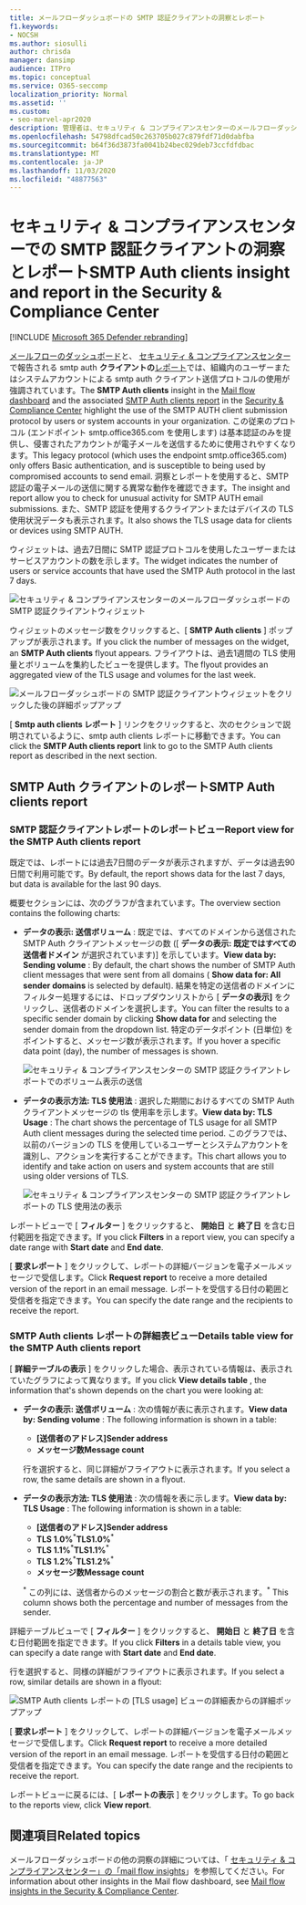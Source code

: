 ```yaml
---
title: メールフローダッシュボードの SMTP 認証クライアントの洞察とレポート
f1.keywords:
- NOCSH
ms.author: siosulli
author: chrisda
manager: dansimp
audience: ITPro
ms.topic: conceptual
ms.service: O365-seccomp
localization_priority: Normal
ms.assetid: ''
ms.custom:
- seo-marvel-apr2020
description: 管理者は、セキュリティ & コンプライアンスセンターのメールフローダッシュボードで SMTP 認証の洞察とレポートを使用して、組織内で、認証済みの SMTP (SMTP AUTH) を使用して電子メールメッセージを送信する電子メール送信者を監視する方法を学習できます。
ms.openlocfilehash: 54798dfcad50c263705b027c879fdf71d0dabfba
ms.sourcegitcommit: b64f36d3873fa0041b24bec029deb73ccfdfdbac
ms.translationtype: MT
ms.contentlocale: ja-JP
ms.lasthandoff: 11/03/2020
ms.locfileid: "48877563"
---
```

# <a name="smtp-auth-clients-insight-and-report-in-the-security--compliance-center"></a><span data-ttu-id="0cab3-103">セキュリティ & コンプライアンスセンターでの SMTP 認証クライアントの洞察とレポート</span><span class="sxs-lookup"><span data-stu-id="0cab3-103">SMTP Auth clients insight and report in the Security & Compliance Center</span></span>

[!INCLUDE [Microsoft 365 Defender rebranding](../includes/microsoft-defender-for-office.md)]


<span data-ttu-id="0cab3-104">[メールフローのダッシュボード](mail-flow-insights-v2.md)と、 [セキュリティ & コンプライアンスセンター](https://protection.office.com)で報告される smtp auth **クライアントの**[レポート](#smtp-auth-clients-report)では、組織内のユーザーまたはシステムアカウントによる smtp auth クライアント送信プロトコルの使用が強調されています。</span><span class="sxs-lookup"><span data-stu-id="0cab3-104">The **SMTP Auth clients** insight in the [Mail flow dashboard](mail-flow-insights-v2.md) and the associated [SMTP Auth clients report](#smtp-auth-clients-report) in the [Security & Compliance Center](https://protection.office.com) highlight the use of the SMTP AUTH client submission protocol by users or system accounts in your organization.</span></span> <span data-ttu-id="0cab3-105">この従来のプロトコル (エンドポイント smtp.office365.com を使用します) は基本認証のみを提供し、侵害されたアカウントが電子メールを送信するために使用されやすくなります。</span><span class="sxs-lookup"><span data-stu-id="0cab3-105">This legacy protocol (which uses the endpoint smtp.office365.com) only offers Basic authentication, and is susceptible to being used by compromised accounts to send email.</span></span> <span data-ttu-id="0cab3-106">洞察とレポートを使用すると、SMTP 認証の電子メールの送信に関する異常な動作を確認できます。</span><span class="sxs-lookup"><span data-stu-id="0cab3-106">The insight and report allow you to check for unusual activity for SMTP AUTH email submissions.</span></span> <span data-ttu-id="0cab3-107">また、SMTP 認証を使用するクライアントまたはデバイスの TLS 使用状況データも表示されます。</span><span class="sxs-lookup"><span data-stu-id="0cab3-107">It also shows the TLS usage data for clients or devices using SMTP AUTH.</span></span>

<span data-ttu-id="0cab3-108">ウィジェットは、過去7日間に SMTP 認証プロトコルを使用したユーザーまたはサービスアカウントの数を示します。</span><span class="sxs-lookup"><span data-stu-id="0cab3-108">The widget indicates the number of users or service accounts that have used the SMTP Auth protocol in the last 7 days.</span></span>

![セキュリティ & コンプライアンスセンターのメールフローダッシュボードの SMTP 認証クライアントウィジェット](../../media/mfi-smtp-auth-clients-report-widget.png)

<span data-ttu-id="0cab3-110">ウィジェットのメッセージ数をクリックすると、[ **SMTP Auth clients** ] ポップアップが表示されます。</span><span class="sxs-lookup"><span data-stu-id="0cab3-110">If you click the number of messages on the widget, an **SMTP Auth clients** flyout appears.</span></span> <span data-ttu-id="0cab3-111">フライアウトは、過去1週間の TLS 使用量とボリュームを集約したビューを提供します。</span><span class="sxs-lookup"><span data-stu-id="0cab3-111">The flyout provides an aggregated view of the TLS usage and volumes for the last week.</span></span>

![メールフローダッシュボードの SMTP 認証クライアントウィジェットをクリックした後の詳細ポップアップ](../../media/mfi-smtp-auth-clients-report-details.png)

<span data-ttu-id="0cab3-113">[ **Smtp auth clients レポート** ] リンクをクリックすると、次のセクションで説明されているように、smtp auth clients レポートに移動できます。</span><span class="sxs-lookup"><span data-stu-id="0cab3-113">You can click the **SMTP Auth clients report** link to go to the SMTP Auth clients report as described in the next section.</span></span>

## <a name="smtp-auth-clients-report"></a><span data-ttu-id="0cab3-114">SMTP Auth クライアントのレポート</span><span class="sxs-lookup"><span data-stu-id="0cab3-114">SMTP Auth clients report</span></span>

### <a name="report-view-for-the-smtp-auth-clients-report"></a><span data-ttu-id="0cab3-115">SMTP 認証クライアントレポートのレポートビュー</span><span class="sxs-lookup"><span data-stu-id="0cab3-115">Report view for the SMTP Auth clients report</span></span>

<span data-ttu-id="0cab3-116">既定では、レポートには過去7日間のデータが表示されますが、データは過去90日間で利用可能です。</span><span class="sxs-lookup"><span data-stu-id="0cab3-116">By default, the report shows data for the last 7 days, but data is available for the last 90 days.</span></span>

<span data-ttu-id="0cab3-117">概要セクションには、次のグラフが含まれています。</span><span class="sxs-lookup"><span data-stu-id="0cab3-117">The overview section contains the following charts:</span></span>

- <span data-ttu-id="0cab3-118">**データの表示: 送信ボリューム** : 既定では、すべてのドメインから送信された SMTP Auth クライアントメッセージの数 ([ **データの表示: 既定ではすべての送信者ドメイン** が選択されています)] を示しています。</span><span class="sxs-lookup"><span data-stu-id="0cab3-118">**View data by: Sending volume** : By default, the chart shows the number of SMTP Auth client messages that were sent from all domains ( **Show data for: All sender domains** is selected by default).</span></span> <span data-ttu-id="0cab3-119">結果を特定の送信者のドメインにフィルター処理するには、ドロップダウンリストから [ **データの表示]** をクリックし、送信者のドメインを選択します。</span><span class="sxs-lookup"><span data-stu-id="0cab3-119">You can filter the results to a specific sender domain by clicking **Show data for** and selecting the sender domain from the dropdown list.</span></span> <span data-ttu-id="0cab3-120">特定のデータポイント (日単位) をポイントすると、メッセージ数が表示されます。</span><span class="sxs-lookup"><span data-stu-id="0cab3-120">If you hover a specific data point (day), the number of messages is shown.</span></span>

  ![セキュリティ & コンプライアンスセンターの SMTP 認証クライアントレポートでのボリューム表示の送信](../../media/mfi-smtp-auth-clients-report-sending-volume-view.png)

- <span data-ttu-id="0cab3-122">**データの表示方法: TLS 使用法** : 選択した期間におけるすべての SMTP Auth クライアントメッセージの tls 使用率を示します。</span><span class="sxs-lookup"><span data-stu-id="0cab3-122">**View data by: TLS Usage** : The chart shows the percentage of TLS usage for all SMTP Auth client messages during the selected time period.</span></span> <span data-ttu-id="0cab3-123">このグラフでは、以前のバージョンの TLS を使用しているユーザーとシステムアカウントを識別し、アクションを実行することができます。</span><span class="sxs-lookup"><span data-stu-id="0cab3-123">This chart allows you to identify and take action on users and system accounts that are still using older versions of TLS.</span></span>

  ![セキュリティ & コンプライアンスセンターの SMTP 認証クライアントレポートの TLS 使用法の表示](../../media/mfi-smtp-auth-clients-report-tls-usage-view.png)

<span data-ttu-id="0cab3-125">レポートビューで [ **フィルター** ] をクリックすると、 **開始日** と **終了日** を含む日付範囲を指定できます。</span><span class="sxs-lookup"><span data-stu-id="0cab3-125">If you click **Filters** in a report view, you can specify a date range with **Start date** and **End date**.</span></span>

<span data-ttu-id="0cab3-126">[ **要求レポート** ] をクリックして、レポートの詳細バージョンを電子メールメッセージで受信します。</span><span class="sxs-lookup"><span data-stu-id="0cab3-126">Click **Request report** to receive a more detailed version of the report in an email message.</span></span> <span data-ttu-id="0cab3-127">レポートを受信する日付の範囲と受信者を指定できます。</span><span class="sxs-lookup"><span data-stu-id="0cab3-127">You can specify the date range and the recipients to receive the report.</span></span>

### <a name="details-table-view-for-the-smtp-auth-clients-report"></a><span data-ttu-id="0cab3-128">SMTP Auth clients レポートの詳細表ビュー</span><span class="sxs-lookup"><span data-stu-id="0cab3-128">Details table view for the SMTP Auth clients report</span></span>

<span data-ttu-id="0cab3-129">[ **詳細テーブルの表示** ] をクリックした場合、表示されている情報は、表示されていたグラフによって異なります。</span><span class="sxs-lookup"><span data-stu-id="0cab3-129">If you click **View details table** , the information that's shown depends on the chart you were looking at:</span></span>

- <span data-ttu-id="0cab3-130">**データの表示: 送信ボリューム** : 次の情報が表に表示されます。</span><span class="sxs-lookup"><span data-stu-id="0cab3-130">**View data by: Sending volume** : The following information is shown in a table:</span></span>

  - <span data-ttu-id="0cab3-131">**[送信者のアドレス]**</span><span class="sxs-lookup"><span data-stu-id="0cab3-131">**Sender address**</span></span>
  - <span data-ttu-id="0cab3-132">**メッセージ数**</span><span class="sxs-lookup"><span data-stu-id="0cab3-132">**Message count**</span></span>

  <span data-ttu-id="0cab3-133">行を選択すると、同じ詳細がフライアウトに表示されます。</span><span class="sxs-lookup"><span data-stu-id="0cab3-133">If you select a row, the same details are shown in a flyout.</span></span>

- <span data-ttu-id="0cab3-134">**データの表示方法: TLS 使用法** : 次の情報を表に示します。</span><span class="sxs-lookup"><span data-stu-id="0cab3-134">**View data by: TLS Usage** : The following information is shown in a table:</span></span>

  - <span data-ttu-id="0cab3-135">**[送信者のアドレス]**</span><span class="sxs-lookup"><span data-stu-id="0cab3-135">**Sender address**</span></span>
  - <span data-ttu-id="0cab3-136">**TLS 1.0%**<sup>\*</sup></span><span class="sxs-lookup"><span data-stu-id="0cab3-136">**TLS1.0%**<sup>\*</sup></span></span>
  - <span data-ttu-id="0cab3-137">**TLS 1.1%**<sup>\*</sup></span><span class="sxs-lookup"><span data-stu-id="0cab3-137">**TLS1.1%**<sup>\*</sup></span></span>
  - <span data-ttu-id="0cab3-138">**TLS 1.2%**<sup>\*</sup></span><span class="sxs-lookup"><span data-stu-id="0cab3-138">**TLS1.2%**<sup>\*</sup></span></span>
  - <span data-ttu-id="0cab3-139">**メッセージ数**</span><span class="sxs-lookup"><span data-stu-id="0cab3-139">**Message count**</span></span>

  <span data-ttu-id="0cab3-140"><sup>\*</sup> この列には、送信者からのメッセージの割合と数が表示されます。</span><span class="sxs-lookup"><span data-stu-id="0cab3-140"><sup>\*</sup> This column shows both the percentage and number of messages from the sender.</span></span>

<span data-ttu-id="0cab3-141">詳細テーブルビューで [ **フィルター** ] をクリックすると、 **開始日** と **終了日** を含む日付範囲を指定できます。</span><span class="sxs-lookup"><span data-stu-id="0cab3-141">If you click **Filters** in a details table view, you can specify a date range with **Start date** and **End date**.</span></span>

<span data-ttu-id="0cab3-142">行を選択すると、同様の詳細がフライアウトに表示されます。</span><span class="sxs-lookup"><span data-stu-id="0cab3-142">If you select a row, similar details are shown in a flyout:</span></span>

![SMTP Auth clients レポートの [TLS usage] ビューの詳細表からの詳細ポップアップ](../../media/mfi-smtp-auth-clients-report-tls-usage-view-view-details-table-details.png)

<span data-ttu-id="0cab3-144">[ **要求レポート** ] をクリックして、レポートの詳細バージョンを電子メールメッセージで受信します。</span><span class="sxs-lookup"><span data-stu-id="0cab3-144">Click **Request report** to receive a more detailed version of the report in an email message.</span></span> <span data-ttu-id="0cab3-145">レポートを受信する日付の範囲と受信者を指定できます。</span><span class="sxs-lookup"><span data-stu-id="0cab3-145">You can specify the date range and the recipients to receive the report.</span></span>

<span data-ttu-id="0cab3-146">レポートビューに戻るには、[ **レポートの表示** ] をクリックします。</span><span class="sxs-lookup"><span data-stu-id="0cab3-146">To go back to the reports view, click **View report**.</span></span>

## <a name="related-topics"></a><span data-ttu-id="0cab3-147">関連項目</span><span class="sxs-lookup"><span data-stu-id="0cab3-147">Related topics</span></span>

<span data-ttu-id="0cab3-148">メールフローダッシュボードの他の洞察の詳細については、「 [セキュリティ & コンプライアンスセンター」の「mail flow insights](mail-flow-insights-v2.md)」を参照してください。</span><span class="sxs-lookup"><span data-stu-id="0cab3-148">For information about other insights in the Mail flow dashboard, see [Mail flow insights in the Security & Compliance Center](mail-flow-insights-v2.md).</span></span>
